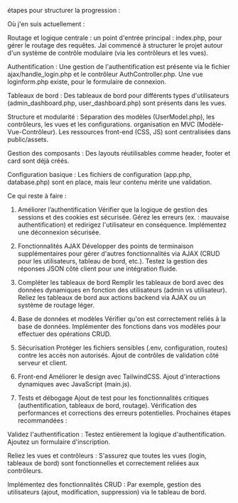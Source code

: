 étapes pour structurer la progression :

Où j'en suis  actuellement :

Routage et logique centrale :
un point d'entrée principal : index.php, pour gérer le routage des requêtes.
Jai commencé à structurer le projet autour d'un système de contrôle modulaire (via les contrôleurs et les vues).

Authentification :
Une gestion de l'authentification est présente via le fichier ajax/handle_login.php et le contrôleur AuthController.php.
Une vue loginform.php existe, pour le formulaire de connexion.

Tableaux de bord :
Des tableaux de bord pour différents types d'utilisateurs (admin_dashboard.php, user_dashboard.php) sont présents dans les vues.

Structure et modularité :
Séparation des modèles (UserModel.php), les contrôleurs, les vues et les configurations. organisation en MVC (Modèle-Vue-Contrôleur).
Les ressources front-end (CSS, JS) sont centralisées dans public/assets.

Gestion des composants :
Des layouts réutilisables comme header, footer et card sont déjà créés.

Configuration basique :
Les fichiers de configuration (app.php, database.php) sont en place, mais leur contenu mérite une validation.

Ce qui reste à faire :

1. Améliorer l’authentification
Vérifier que la logique de gestion des sessions et des cookies est sécurisée.
Gérez les erreurs (ex. : mauvaise authentification) et redirigez l'utilisateur en conséquence.
Implémentez une déconnexion sécurisée.

2. Fonctionnalités AJAX
Développer des points de terminaison supplémentaires pour gérer d'autres fonctionnalités via AJAX (CRUD pour les utilisateurs, tableau de bord, etc.).
Testez la gestion des réponses JSON côté client pour une intégration fluide.

3. Compléter les tableaux de bord
Remplir les tableaux de bord avec des données dynamiques en fonction des utilisateurs (admin vs utilisateur).
Reliez les tableaux de bord aux actions backend via AJAX ou un système de routage léger.

4. Base de données et modèles
Vérifier qu'on est correctement reliés à la base de données.
Implémenter des fonctions dans vos modèles pour effectuer des opérations CRUD.

5. Sécurisation
Protéger les fichiers sensibles (.env, configuration, routes) contre les accès non autorisés.
Ajout de contrôles de validation côté serveur et client.

6. Front-end
Améliorer le design avec TailwindCSS.
Ajout d'interactions dynamiques avec JavaScript (main.js).

7. Tests et débogage
Ajout de test pour les fonctionnalités critiques (authentification, tableaux de bord, routage).
Vérification des performances et corrections des erreurs potentielles.
Prochaines étapes recommandées :

Validez l'authentification :
Testez entièrement la logique d'authentification.
Ajoutez un formulaire d'inscription.

Reliez les vues et contrôleurs :
S'assurez que toutes les vues (login, tableaux de bord) sont fonctionnelles et correctement reliées aux contrôleurs.

Implémentez des fonctionnalités CRUD :
Par exemple, gestion des utilisateurs (ajout, modification, suppression) via le tableau de bord.
